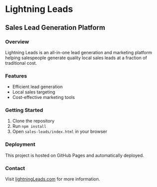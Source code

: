 # Lightning Leads

## Sales Lead Generation Platform

### Overview
Lightning Leads is an all-in-one lead generation and marketing platform helping salespeople generate quality local sales leads at a fraction of traditional cost.

### Features
- Efficient lead generation
- Local sales targeting
- Cost-effective marketing tools

### Getting Started
1. Clone the repository
2. Run `npm install`
3. Open `sales-leads/index.html` in your browser

### Deployment
This project is hosted on GitHub Pages and automatically deployed.

### Contact
Visit [lightningLeads.com](https://lightningLeads.com) for more information.
